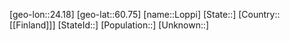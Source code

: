 ﻿---
location: [60.75,24.18]
type: City
tags:
- geo/City


SpocWebEntityId: 32090
isDeleted: false
confidential: public

---
[geo-lon::24.18]
[geo-lat::60.75]
[name::Loppi]
[State::]
[Country::[[Finland]]]
[StateId::]
[Population::]
[Unknown::]

